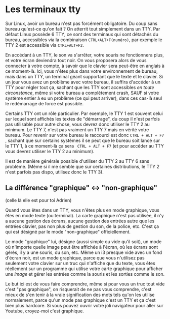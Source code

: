 # Les terminaux tty

Sur Linux, avoir un bureau n'est pas forcément obligatoire. Du coup sans bureau qu'est-ce qu'on fait ? On atterrit tout simplement dans un TTY. Par défaut Linux possède 6 TTY, ce sont des terminaux
qui sont détachés du bureau, accessibles via la combinaison `CTRL+ALT+F(numéro)`, par exemple le TTY 2 est accessible via `CTRL+ALT+F2`.

En accédant à un TTY, le son va s'arrêter, votre souris ne fonctionnera plus, et votre écran deviendra tout noir. On vous proposera alors de vous connecter à votre compte, à savoir que le clavier sera
peut-être en anglais à ce moment-là. Ici, vous n'êtes plus dans votre environnement de bureau, mais dans un TTY, un terminal géant supportant que le texte et le clavier. Si un jour vous avez un
problème avec votre bureau, il suffira d'accéder à un TTY pour régler tout ça, sachant que les TTY sont accessibles _en toute circonstance_, même si votre bureau a complètement crash, SAUF si
votre système entier à eu un problème (ce qui peut arriver), dans ces cas-là seul le redémarrage de force est possible. 

Certains TTY ont un rôle particulier. Par exemple, le TTY 1 est souvent celui sur lequel sont affichés les textes de "démarrage", du coup il n'est parfois pas utilisable pour autre chose, vous devrez
donc utiliser le TTY 2 au minimum. Le TTY 7, n'est pas vraiment un TTY 7 mais en vérité votre bureau. Pour revenir sur votre bureau le raccourci est donc `CTRL + ALT + F7` , sachant que sur certains systèmes
il se peut que le bureau soit lancé sur le TTY 1, à ce moment-là ça sera ` CTRL + ALT + F7` (et pour accéder au TTY vous devrez utiliser le TTY 2 au minimum).

Il est de manière générale possible d'utiliser du TTY 2 au TTY 6 sans problème. (Même si il me semble que sur certaines distributions, le TTY 2 n'est parfois pas dispo, utilisez donc le TTY 3).

## La différence "graphique" <-> "non-graphique"

(celle là elle est pour toi Adrien)

Quand vous êtes dans un TTY, vous n'êtes plus en mode graphique, vous êtes en mode texte (ou terminal). La carte graphique n'est pas utilisée, il n'y a aucune gestion des écrans, aucune gestion des entrées
autre que les entrées clavier, pas non plus de gestion du son, de la police, etc. C'est ça qui est désigné par le mode "non-graphique" officiellement.

Le mode "graphique" lui, désigne (aussi simple ou vide qu'il soit), un mode où n'importe quelle image peut être affichée à l'écran, où les écrans sont gérés, il y a une souris, du son, etc. Même un i3
presque vide avec un fond d'écran noir, est un mode graphique, parce que vous n'utilisez pas seulement votre clavier sur un truc qui n'affiche que du texte, vous êtes réellement sur un programme qui utilise
votre carte graphique pour afficher une _image_ et gérer les entrées comme la souris et les sorties comme le son.

Le but ici est de vous faire comprendre, même si pour vous un truc tout vide c'est "pas graphique", on risquerait de ne pas vous comprendre, c'est mieux de s'en tenir à la vraie signification des mots tels
qu'on les utilise normalement, parce qu'un mode pas graphique c'est un TTY et ça c'est bien plus hardcore. Si vous pouvez ouvrir votre joli navigateur pour aller sur Youtube, croyez-moi c'est graphique.
